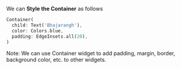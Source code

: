  We can **Style the Container** as follows

```dart
Container(
  child: Text('Bhajarangh'),
  color: Colors.blue,
  padding: EdgeInsets.all(20),
)
```

Note: We can use Container widget to add padding, margin, border, background color, etc. to other widgets.
